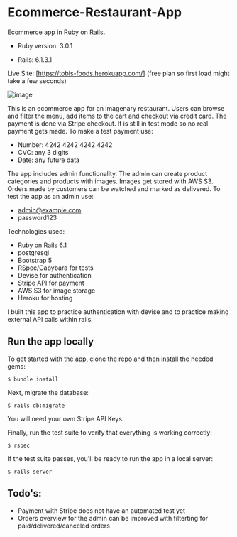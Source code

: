 # Ecommerce-Restaurant-App

Ecommerce app in Ruby on Rails.
* Ruby version: 3.0.1

* Rails: 6.1.3.1

Live Site: [https://tobis-foods.herokuapp.com/]
(free plan so first load might take a few seconds)


![image](https://user-images.githubusercontent.com/49613341/118952482-49ba2d80-b95c-11eb-8b1c-ce9edf23f091.png)


This is an ecommerce app for an imagenary restaurant. Users can browse and filter the menu, add items to the cart and checkout via credit card. The payment is done via  Stripe checkout. It is still in test mode so no real payment gets made. 
To make a test payment use:
* Number: 4242 4242 4242 4242
* CVC: any 3 digits
* Date: any future data


The app includes admin functionality. The admin can create product categories and products with images. Images get stored with AWS S3. Orders made by customers can be watched and marked as delivered.
To test the app as an admin use:
* admin@example.com
* password123



Technologies used: 
* Ruby on Rails 6.1
* postgresql
* Bootstrap 5
* RSpec/Capybara for tests
* Devise for authentication
* Stripe API for payment
* AWS S3 for image storage
* Heroku for hosting


I built this app to practice authentication with devise and to practice making external API calls within rails.

## Run the app locally

To get started with the app, clone the repo and then install the needed gems:

```
$ bundle install 
```

Next, migrate the database:

```
$ rails db:migrate
```

You will need your own Stripe API Keys.

Finally, run the test suite to verify that everything is working correctly:

```
$ rspec
```

If the test suite passes, you'll be ready to run the app in a local server:

```
$ rails server
```


## Todo's:
* Payment with Stripe does not have an automated test yet
* Orders overview for the admin can be improved with filterting for paid/delivered/canceled orders